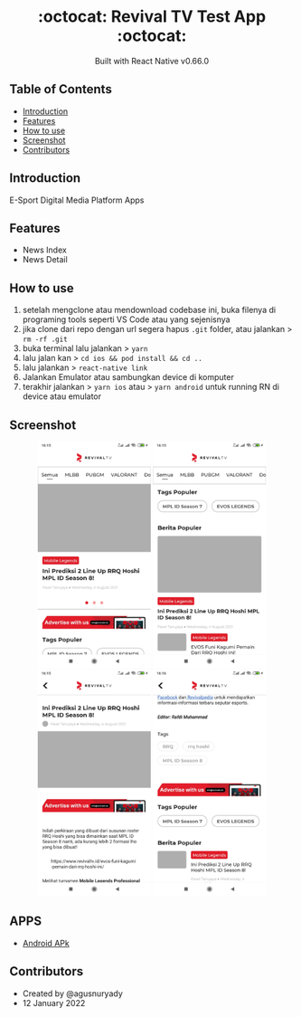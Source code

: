 <h1 align="center">:octocat: Revival TV Test App :octocat:</h1>

  <p align="center">
  Built with React Native v0.66.0
   </p>
   
   ## Table of Contents

- [Introduction](#introduction)
- [Features](#features)
- [How to use](#how-to-use)
- [Screenshot](#screenshot)
- [Contributors](#contributors)

## Introduction
E-Sport Digital Media Platform Apps

## Features
* News Index
* News Detail

## How to use

1. setelah mengclone atau mendownload codebase ini, buka filenya di programing tools seperti VS Code atau yang sejenisnya
2. jika clone dari repo dengan url segera hapus `.git` folder, atau jalankan > `rm -rf .git`
3. buka terminal lalu jalankan > `yarn`
4. lalu jalan kan > `cd ios && pod install && cd ..`
5. lalu jalankan > `react-native link`
6. Jalankan Emulator atau sambungkan device di komputer
7. terakhir jalankan > `yarn ios` atau > `yarn android` untuk running RN di device atau emulator

## Screenshot
<div align="center">
    <img width="200" src="https://github.com/agusnuryady/revivaltvtestapp/blob/master/src/assets/images/sc_1.jpg">
    <img width="200" src="https://github.com/agusnuryady/revivaltvtestapp/blob/master/src/assets/images/sc_2.jpg">
    <img width="200" src="https://github.com/agusnuryady/revivaltvtestapp/blob/master/src/assets/images/sc_3.jpg">
    <img width="200" src="https://github.com/agusnuryady/revivaltvtestapp/blob/master/src/assets/images/sc_4.jpg">
</div>

## APPS
* [Android APk](https://github.com/agusnuryady/revivaltvtestapp/blob/master/android/app/src/app-release.apk)

## Contributors
* Created by @agusnuryady
* 12 January 2022
